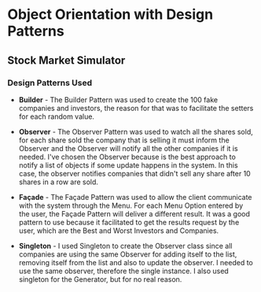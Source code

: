 # Object Orientation with Design Patterns
## Stock Market Simulator

### Design Patterns Used

* **Builder** - The Builder Pattern was used to create the 100 fake companies and investors, the reason for that was to facilitate the setters for each random value.
  
* **Observer** - The Observer Pattern was used to watch all the shares sold, for each share sold the company that is selling it must inform the Observer and the Observer will notify all the other companies if it is needed.
I've chosen the Observer because is the best approach to notify a list of objects if some update happens in the system.
In this case, the observer notifies companies that didn't sell any share after 10 shares in a row are sold.

* **Façade** - The Façade Pattern was used to allow the client communicate with the system through the Menu. 
For each Menu Option entered by the user, the Façade Pattern will deliver a different result. It was a good pattern to use because it facilitated to get the results request by the user, which are the Best and Worst Investors and Companies. 

* **Singleton** - I used Singleton to create the Observer class since all companies are using the same Observer for adding itself to the list, removing itself from the list and also to update the observer. I needed to use the same observer, therefore the single instance. I also used singleton for the Generator, but for no real reason.


